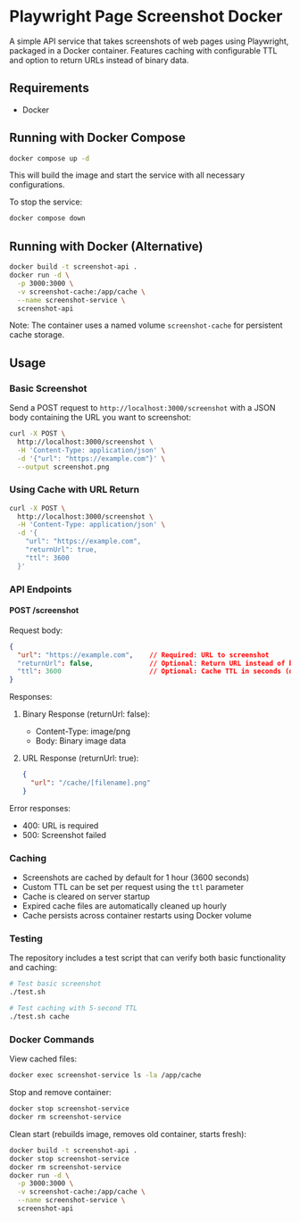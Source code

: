 # Playwright Page Screenshot Docker

A simple API service that takes screenshots of web pages using Playwright, packaged in a Docker container. Features caching with configurable TTL and option to return URLs instead of binary data.

## Requirements

- Docker

## Running with Docker Compose

```bash
docker compose up -d
```

This will build the image and start the service with all necessary configurations.

To stop the service:
```bash
docker compose down
```

## Running with Docker (Alternative)

```bash
docker build -t screenshot-api .
docker run -d \
  -p 3000:3000 \
  -v screenshot-cache:/app/cache \
  --name screenshot-service \
  screenshot-api
```

Note: The container uses a named volume `screenshot-cache` for persistent cache storage.

## Usage

### Basic Screenshot

Send a POST request to `http://localhost:3000/screenshot` with a JSON body containing the URL you want to screenshot:

```bash
curl -X POST \
  http://localhost:3000/screenshot \
  -H 'Content-Type: application/json' \
  -d '{"url": "https://example.com"}' \
  --output screenshot.png
```

### Using Cache with URL Return

```bash
curl -X POST \
  http://localhost:3000/screenshot \
  -H 'Content-Type: application/json' \
  -d '{
    "url": "https://example.com",
    "returnUrl": true,
    "ttl": 3600
  }'
```

### API Endpoints

#### POST /screenshot

Request body:
```json
{
  "url": "https://example.com",    // Required: URL to screenshot
  "returnUrl": false,              // Optional: Return URL instead of binary (default: false)
  "ttl": 3600                      // Optional: Cache TTL in seconds (default: 3600)
}
```

Responses:

1. Binary Response (returnUrl: false):
   - Content-Type: image/png
   - Body: Binary image data

2. URL Response (returnUrl: true):
   ```json
   {
     "url": "/cache/[filename].png"
   }
   ```

Error responses:
- 400: URL is required
- 500: Screenshot failed

### Caching

- Screenshots are cached by default for 1 hour (3600 seconds)
- Custom TTL can be set per request using the `ttl` parameter
- Cache is cleared on server startup
- Expired cache files are automatically cleaned up hourly
- Cache persists across container restarts using Docker volume

### Testing

The repository includes a test script that can verify both basic functionality and caching:

```bash
# Test basic screenshot
./test.sh

# Test caching with 5-second TTL
./test.sh cache
```

### Docker Commands

View cached files:
```bash
docker exec screenshot-service ls -la /app/cache
```

Stop and remove container:
```bash
docker stop screenshot-service
docker rm screenshot-service
```

Clean start (rebuilds image, removes old container, starts fresh):
```bash
docker build -t screenshot-api .
docker stop screenshot-service
docker rm screenshot-service
docker run -d \
  -p 3000:3000 \
  -v screenshot-cache:/app/cache \
  --name screenshot-service \
  screenshot-api
```
